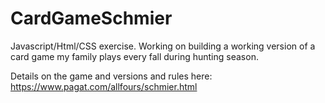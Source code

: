 # CardGameSchmier

Javascript/Html/CSS exercise.  Working on building a working version of a card game my family plays every fall during hunting season.

Details on the game and versions and rules here:
https://www.pagat.com/allfours/schmier.html
